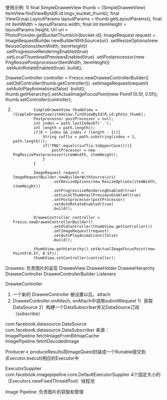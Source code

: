 使用示例:
1)
final SimpleDraweeView thumb = (SimpleDraweeView) itemView.findViewById(R.id.imgv_bucket_thumb);
final ViewGroup.LayoutParams layoutParams = thumb.getLayoutParams();
final int itemWidth = layoutParams.width;
final int itemHeight = layoutParams.height;
Uri uri = PhotoProvider.getBucketThumbUri(bucket.id);
ImageRequest request = ImageRequestBuilder.newBuilderWithSource(uri)
        .setResizeOptions(new ResizeOptions(itemWidth, itemHeight))
        .setProgressiveRenderingEnabled(true)
        .setLocalThumbnailPreviewsEnabled(true)
        .setPostprocessor(new PngResizePostprocessor(itemWidth, itemHeight))
        .setAutoRotateEnabled(true)
        .build();

DraweeController controller = Fresco.newDraweeControllerBuilder()
        .setOldController(thumb.getController())
        .setImageRequest(request)
        .setAutoPlayAnimations(false)
        .build();
thumb.getHierarchy().setActualImageFocusPoint(new PointF(0.5f, 0.5f));
thumb.setController(controller);

2)
                SimpleDraweeView thumbView = (SimpleDraweeView)itemView.findViewById(R.id.photo_thumb);
                Postprocessor postProcessor = null;
                int index = path.lastIndexOf('.');
                int length = path.length();
                if(0 < index && index < (length - 1)){
                    String suffix = path.substring(index + 1, path.length());
                    if("PNG".equals(suffix.toUpperCase())){
                        postProcessor = new PngResizePostprocessor(itemWidth, itemHeight);
                    }
                }

                ImageRequest request = ImageRequestBuilder.newBuilderWithSource(uri)
                        .setResizeOptions(new ResizeOptions(itemWidth, itemHeight))
                        .setProgressiveRenderingEnabled(true)
                        .setLocalThumbnailPreviewsEnabled(true)
                        .setPostprocessor(postProcessor)
                        .setAutoRotateEnabled(true)
                        .build();

                DraweeController controller = Fresco.newDraweeControllerBuilder()
                        .setOldController(thumbView.getController())
                        .setImageRequest(request)
                        .setAutoPlayAnimations(false)
                        .build();

                thumbView.getHierarchy().setActualImageFocusPoint(new PointF(0.5f, 0.5f));
                thumbView.setController(controller);




Drawees: 负责图片的呈现
DraweeView
DraweeHolder
DraweeHierarchy
DraweeController
DraweeControllerBuilder
Listeners


DraweeController
1. 一个新的 DraweeController 被设置以后，attach
2. DraweeController.onAttach, onAttach中调用submitRequest
   1）获取DataSource
   2）构建一个DataSubscriber并又DataSource订阅（subscribe）


com.facebook.datasource.DataSource
com.facebook.datasource.DataSubscriber
来源：
ImagePipeline.fetchImageFromBitmapCache
ImagePipeline.fetchDecodedImage

Producer-> produceResults将ImageQuest封装成一个Runable提交到(Executor.execut)相应的Executor中

ExecutorSupplier
com.facebook.imagepipeline.core.DefaultExecutorSupplier
4个固定大小的（Executors.newFixedThreadPool）线程池






Image Pipeline: 负责图片的获取和管理